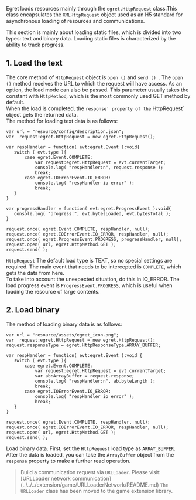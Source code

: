 Egret loads resources mainly through the `egret.HttpRequest` class.This class encapsulates the `XMLHttpRequest` object used as an H5 standard for asynchronous loading of resources and communications.

This section is mainly about loading static files, which is divided into two types: text and binary data.
Loading static files is characterized by the ability to track progress.

## 1. Load the text   

The core method of `HttpRequest` object is `open ()` and `send () `.  The `open ()` method receives the URL to which the request will have access. As an option, the load mode can also be passed. This parameter usually takes the constant with `HttpMethod`, which is the most commonly used GET method by default.       
When the load is completed, the `response' property of the` HttpRequest` object gets the returned data.    
The method for loading text data is as follows:   

```
var url = "resource/config/description.json";
var  request:egret.HttpRequest = new egret.HttpRequest();
        
var respHandler = function( evt:egret.Event ):void{
   switch ( evt.type ){
       case egret.Event.COMPLETE:
           var request:egret.HttpRequest = evt.currentTarget;
           console.log( "respHandler:n", request.response );
           break;
       case egret.IOErrorEvent.IO_ERROR:
           console.log( "respHandler io error" );
           break;
   }
}
        
var progressHandler = function( evt:egret.ProgressEvent ):void{
   console.log( "progress:", evt.bytesLoaded, evt.bytesTotal );
}

request.once( egret.Event.COMPLETE, respHandler, null);
request.once( egret.IOErrorEvent.IO_ERROR, respHandler, null);
request.once( egret.ProgressEvent.PROGRESS, progressHandler, null);
request.open( url, egret.HttpMethod.GET ); 
request.send( );
```
`HttpRequest` The default load type is TEXT, so no special settings are required.
The main event that needs to be intercepted is `COMPLETE`, which gets the data from here.   
To take into account the unexpected situation, do this in IO_ERROR.
The load progress event is `ProgressEvent.PROGRESS`, which is useful when loading the resource of large contents.

## 2. Load binary   
The method of loading binary data is as follows:

```
var url = "resource/assets/egret_icon.png";
var  request:egret.HttpRequest = new egret.HttpRequest();
request.responseType = egret.HttpResponseType.ARRAY_BUFFER;

var respHandler = function( evt:egret.Event ):void {
   switch ( evt.type ){
       case egret.Event.COMPLETE:
           var request:egret.HttpRequest = evt.currentTarget;
           var ab:ArrayBuffer = request.response;
           console.log( "respHandler:n", ab.byteLength );
           break;
       case egret.IOErrorEvent.IO_ERROR:
           console.log( "respHandler io error" );
           break;
   }
}

request.once( egret.Event.COMPLETE, respHandler, null);
request.once( egret.IOErrorEvent.IO_ERROR, respHandler, null);
request.open( url, egret.HttpMethod.GET );
request.send( );
```
Load binary data. First, set the `HttpRequest` load type as `ARRAY_BUFFER`.   
After the data is loaded, you can take the `ArrayBuffer` object from the `response` property to make a further read operation.  

> Build a communication request via `URLLoader`. Please visit:
[URLLoader network communication] (../../../extension/game/URLLoaderNetwork/README.md)
`The URLLoader` class has been moved to the game extension library.